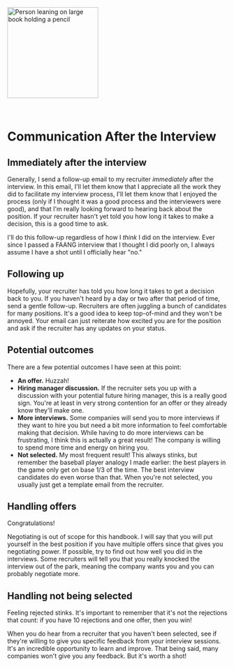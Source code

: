 <img style="margin: 0 auto; max-width:13rem; margin-bottom: 2rem" width="208" height="208" alt="Person leaning on large book holding a pencil" src="/after.svg" />

# Communication After the Interview

<star />

## Immediately after the interview

Generally, I send a follow-up email to my recruiter _immediately_ after the interview. In this email, I'll let them know that I appreciate all the work they did to facilitate my interview process, I'll let them know that I enjoyed the process (only if I thought it was a good process and the interviewers were good), and that I'm really looking forward to hearing back about the position. If your recruiter hasn't yet told you how long it takes to make a decision, this is a good time to ask.

I'll do this follow-up regardless of how I _think_ I did on the interview. Ever since I passed a FAANG interview that I thought I did poorly on, I always assume I have a shot until I officially hear "no."

## Following up

Hopefully, your recruiter has told you how long it takes to get a decision back to you. If you haven't heard by a day or two after that period of time, send a gentle follow-up. Recruiters are often juggling a bunch of candidates for many positions. It's a good idea to keep top-of-mind and they won't be annoyed. Your email can just reiterate how excited you are for the position and ask if the recruiter has any updates on your status.

## Potential outcomes

There are a few potential outcomes I have seen at this point:

- **An offer.** Huzzah!
- **Hiring manager discussion.** If the recruiter sets you up with a discussion with your potential future hiring manager, this is a really good sign. You're at least in very strong contention for an offer or they already know they'll make one.
- **More interviews.** Some companies will send you to more interviews if they want to hire you but need a bit more information to feel comfortable making that decision. While having to do more interviews can be frustrating, I think this is actually a great result! The company is willing to spend more time and energy on hiring you.
- **Not selected.** My most frequent result! This always stinks, but remember the baseball player analogy I made earlier: the best players in the game only get on base 1/3 of the time. The best interview candidates do even worse than that. When you're not selected, you usually just get a template email from the recruiter.

## Handling offers

Congratulations!

Negotiating is out of scope for this handbook. I will say that you will put yourself in the best position if you have multiple offers since that gives you negotiating power. If possible, try to find out how well you did in the interviews. Some recruiters will tell you that you really knocked the interview out of the park, meaning the company wants you and you can probably negotiate more.

## Handling not being selected

Feeling rejected stinks. It's important to remember that it's not the rejections that count: if you have 10 rejections and one offer, then you win!

When you do hear from a recruiter that you haven't been selected, see if they're willing to give you specific feedback from your interview sessions. It's an incredible opportunity to learn and improve. That being said, many companies won't give you any feedback. But it's worth a shot!

<foot />
